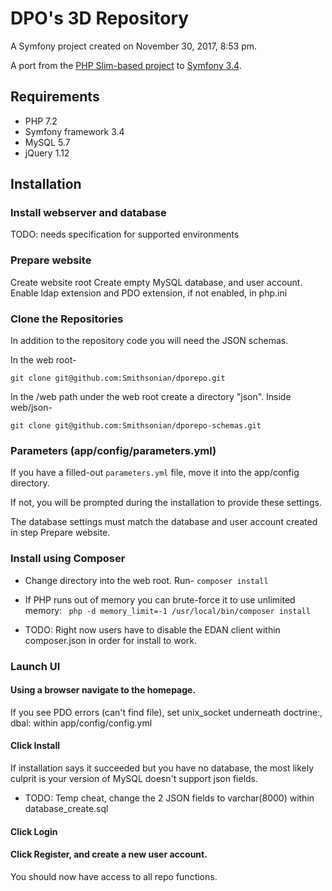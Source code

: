 # DPO's 3D Repository

A Symfony project created on November 30, 2017, 8:53 pm.

A port from the [PHP Slim-based project](https://github.com/Smithsonian/dporepo_slim) to [Symfony 3.4](https://symfony.com/).

## Requirements
- PHP 7.2
- Symfony framework 3.4
- MySQL 5.7
- jQuery 1.12

## Installation

### Install webserver and database
TODO: needs specification for supported environments

### Prepare website
Create website root
Create empty MySQL database, and user account.
Enable ldap extension and PDO extension, if not enabled, in php.ini

### Clone the Repositories
In addition to the repository code you will need the JSON schemas.

In the web root- 
```
git clone git@github.com:Smithsonian/dporepo.git
```

In the /web path under the web root create a directory "json".
Inside web/json-
```
git clone git@github.com:Smithsonian/dporepo-schemas.git
```

### Parameters (app/config/parameters.yml)

If you have a filled-out `parameters.yml` file, move it into the app/config directory.

If not, you will be prompted during the installation to provide these settings.

The database settings must match the database and user account created in step Prepare website.

### Install using Composer

- Change directory into the web root. Run-
```composer install```

- If PHP runs out of memory you can brute-force it to use unlimited memory:
``` php -d memory_limit=-1 /usr/local/bin/composer install```

- TODO: Right now users have to disable the EDAN client within composer.json in order for install to work.

### Launch UI
#### Using a browser navigate to the homepage.
If you see PDO errors (can't find file), set unix_socket underneath doctrine:, dbal: within app/config/config.yml

#### Click Install
If installation says it succeeded but you have no database, the most likely culprit is your version of MySQL doesn't support json fields. 
- TODO: Temp cheat, change the 2 JSON fields to varchar(8000) within database_create.sql

#### Click Login

#### Click Register, and create a new user account.
You should now have access to all repo functions.
